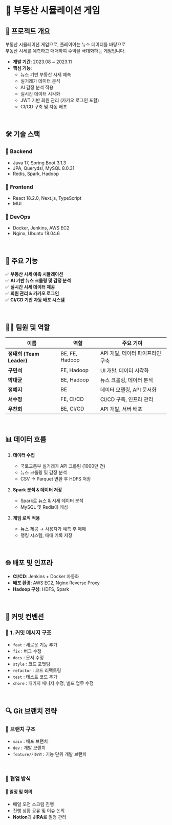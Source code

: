 # 🏡 부동산 시뮬레이션 게임

## 📌 프로젝트 개요
부동산 시뮬레이션 게임으로, 플레이어는 뉴스 데이터를 바탕으로  
부동산 시세를 예측하고 매매하여 수익을 극대화하는 게임입니다.

- **개발 기간**: 2023.08 ~ 2023.11
- **핵심 기능**:
  - 뉴스 기반 부동산 시세 예측
  - 실거래가 데이터 분석
  - AI 감정 분석 적용
  - 실시간 데이터 시각화
  - JWT 기반 회원 관리 (카카오 로그인 포함)
  - CI/CD 구축 및 자동 배포

<br>

## 🛠 기술 스택

### 🔹 Backend
- Java 17, Spring Boot 3.1.3
- JPA, Querydsl, MySQL 8.0.31
- Redis, Spark, Hadoop

### 🔹 Frontend
- React 18.2.0, Next.js, TypeScript
- MUI

### 🔹 DevOps
- Docker, Jenkins, AWS EC2
- Nginx, Ubuntu 18.04.6

<br>

## 🚀 주요 기능
✅ **부동산 시세 예측 시뮬레이션**  
✅ **AI 기반 뉴스 크롤링 및 감정 분석**  
✅ **실시간 시세 데이터 제공**  
✅ **회원 관리 & 카카오 로그인**  
✅ **CI/CD 기반 자동 배포 시스템**  

<br>

## 👨‍💻 팀원 및 역할

| 이름 | 역할 | 주요 기여 |
|------|------|---------|
| **정태희 (Team Leader)** | BE, FE, Hadoop | API 개발, 데이터 파이프라인 구축 |
| **구민석** | FE, Hadoop | UI 개발, 데이터 시각화 |
| **박대균** | BE, Hadoop | 뉴스 크롤링, 데이터 분석 |
| **정예지** | BE | 데이터 모델링, API 문서화 |
| **서수정** | FE, CI/CD | CI/CD 구축, 인프라 관리 |
| **우찬희** | BE, CI/CD | API 개발, 서버 배포 |

<br>

## 📊 데이터 흐름

1. **데이터 수집**
   - 국토교통부 실거래가 API 크롤링 (1000만 건)
   - 뉴스 크롤링 및 감정 분석
   - CSV → Parquet 변환 후 HDFS 저장

2. **Spark 분석 & 데이터 저장**
   - Spark로 뉴스 & 시세 데이터 분석
   - MySQL 및 Redis에 캐싱

3. **게임 로직 적용**
   - 뉴스 제공 → 사용자가 예측 후 매매
   - 랭킹 시스템, 매매 기록 저장

<br>

## 🌐 배포 및 인프라
- **CI/CD**: Jenkins + Docker 자동화
- **배포 환경**: AWS EC2, Nginx Reverse Proxy
- **Hadoop 구성**: HDFS, Spark

<br>

## 📜 커밋 컨벤션

### 📌 1. 커밋 메시지 구조

- `feat` : 새로운 기능 추가
- `fix` : 버그 수정
- `docs` : 문서 수정
- `style` : 코드 포맷팅
- `refactor` : 코드 리팩토링
- `test` : 테스트 코드 추가
- `chore` : 패키지 매니저 수정, 빌드 업무 수정

<br>

## 🔍 Git 브랜치 전략

### 📌 브랜치 구조
- `main` : 배포 브랜치
- `dev` : 개발 브랜치
- `feature/기능명` : 기능 단위 개발 브랜치

<br>

### 🤝 협업 방식
#### 📌 일정 및 회의
- 매일 오전 스크럼 진행
- 진행 상황 공유 및 이슈 논의
- **Notion**과 **JIRA**로 일정 관리
